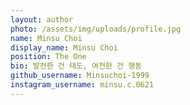 ```yaml
---
layout: author
photo: /assets/img/uploads/profile.jpg
name: Minsu Choi
display_name: Minsu Choi
position: The One
bio: 발전한 건 태도, 여전한 건 행동
github_username: Minsuchoi-1999
instagram_username: minsu.c.0621
---
```

